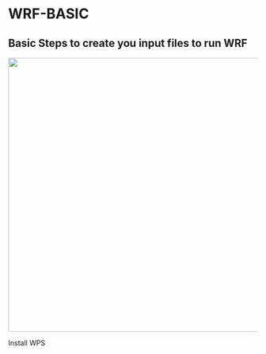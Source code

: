 # WRF-BASIC


## Basic Steps to create you input files to run WRF



<img src="hhttps://github.com/schoenemeyer/WRF/blob/master/wpswrf.png" width="552">

Install WPS



